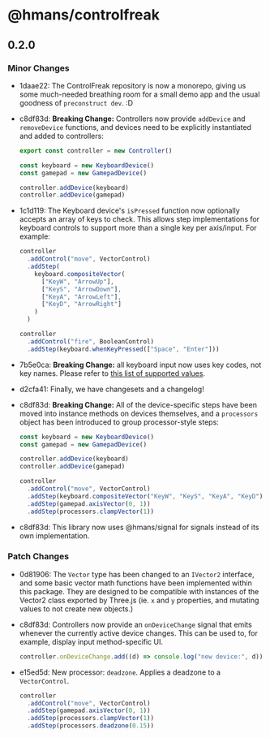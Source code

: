 # @hmans/controlfreak

## 0.2.0

### Minor Changes

- 1daae22: The ControlFreak repository is now a monorepo, giving us some much-needed breathing room for a small demo app and the usual goodness of `preconstruct dev`. :D
- c8df83d: **Breaking Change:** Controllers now provide `addDevice` and `removeDevice` functions, and devices need to be explicitly instantiated and added to controllers:

  ```ts
  export const controller = new Controller()

  const keyboard = new KeyboardDevice()
  const gamepad = new GamepadDevice()

  controller.addDevice(keyboard)
  controller.addDevice(gamepad)
  ```

- 1c1d119: The Keyboard device's `isPressed` function now optionally accepts an array of keys to check. This allows step implementations for keyboard controls to support more than a single key per axis/input. For example:

  ```ts
  controller
    .addControl("move", VectorControl)
    .addStep(
      keyboard.compositeVector(
        ["KeyW", "ArrowUp"],
        ["KeyS", "ArrowDown"],
        ["KeyA", "ArrowLeft"],
        ["KeyD", "ArrowRight"]
      )
    )

  controller
    .addControl("fire", BooleanControl)
    .addStep(keyboard.whenKeyPressed(["Space", "Enter"]))
  ```

- 7b5e0ca: **Breaking Change:** all keyboard input now uses key codes, not key names. Please refer to [this list of supported values](https://developer.mozilla.org/en-US/docs/Web/API/KeyboardEvent/code/code_values).
- d2cfa41: Finally, we have changesets and a changelog!
- c8df83d: **Breaking Change:** All of the device-specific steps have been moved into instance methods on devices themselves, and a `processors` object has been introduced to group processor-style steps:

  ```ts
  const keyboard = new KeyboardDevice()
  const gamepad = new GamepadDevice()

  controller.addDevice(keyboard)
  controller.addDevice(gamepad)

  controller
    .addControl("move", VectorControl)
    .addStep(keyboard.compositeVector("KeyW", "KeyS", "KeyA", "KeyD"))
    .addStep(gamepad.axisVector(0, 1))
    .addStep(processors.clampVector(1))
  ```

- c8df83d: This library now uses @hmans/signal for signals instead of its own implementation.

### Patch Changes

- 0d81906: The `Vector` type has been changed to an `IVector2` interface, and some basic vector math functions have been implemented within this package. They are designed to be compatible with instances of the Vector2 class exported by Three.js (ie. `x` and `y` properties, and mutating values to not create new objects.)
- c8df83d: Controllers now provide an `onDeviceChange` signal that emits whenever the currently active device changes. This can be used to, for example, display input method-specific UI.

  ```ts
  controller.onDeviceChange.add((d) => console.log("new device:", d))
  ```

- e15ed5d: New processor: `deadzone`. Applies a deadzone to a `VectorControl`.

  ```ts
  controller
    .addControl("move", VectorControl)
    .addStep(gamepad.axisVector(0, 1))
    .addStep(processors.clampVector(1))
    .addStep(processors.deadzone(0.15))
  ```
